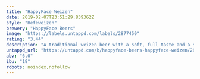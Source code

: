 ```yaml
---
title: "HappyFace Weizen"
date: 2019-02-07T23:51:29.839362Z
style: "Hefeweizen"
brewery: "HappyFace Beers"
image: "https://labels.untappd.com/labels/2877450"
rating: "3.44"
description: "A traditional weizen beer with a soft, full taste and a smooth aftertaste."
untappd_url: "https://untappd.com/b/happyface-beers-happyface-weizen/2877450"
abv: "6.0"
ibu: "18"
robots: noindex,nofollow
---
```

